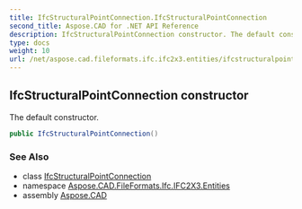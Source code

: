 ```yaml
---
title: IfcStructuralPointConnection.IfcStructuralPointConnection
second_title: Aspose.CAD for .NET API Reference
description: IfcStructuralPointConnection constructor. The default constructor
type: docs
weight: 10
url: /net/aspose.cad.fileformats.ifc.ifc2x3.entities/ifcstructuralpointconnection/ifcstructuralpointconnection/
---
```

## IfcStructuralPointConnection constructor

The default constructor.

```csharp
public IfcStructuralPointConnection()
```

### See Also

* class [IfcStructuralPointConnection](../)
* namespace [Aspose.CAD.FileFormats.Ifc.IFC2X3.Entities](../../ifcstructuralpointconnection/)
* assembly [Aspose.CAD](../../../)


